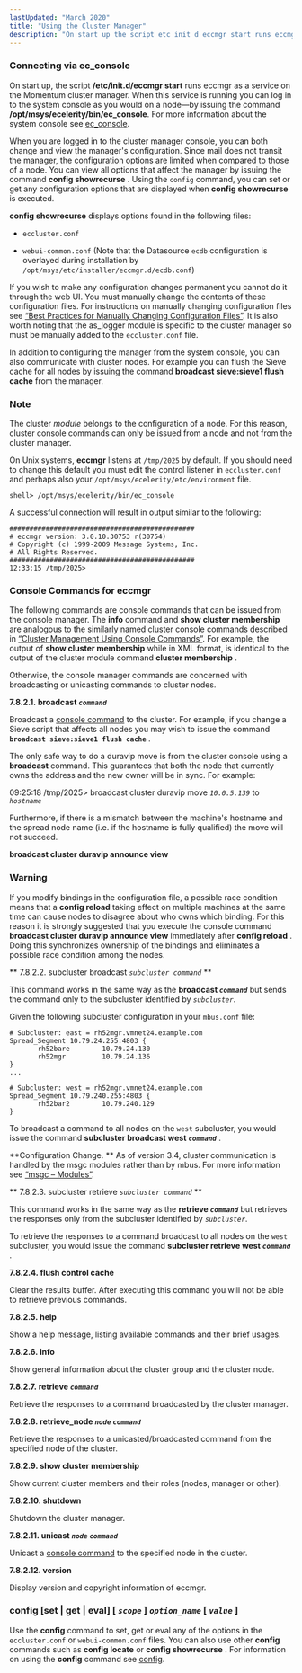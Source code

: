 ```yaml
---
lastUpdated: "March 2020"
title: "Using the Cluster Manager"
description: "On start up the script etc init d eccmgr start runs eccmgr as a service on the Momentum cluster manager When this service is running you can log in to the system console as you would on a node by issuing the command opt msys ecelerity bin ec console For..."
---
```


### <a name="idp4079680"></a> Connecting via ec_console

On start up, the script **/etc/init.d/eccmgr start**       runs eccmgr as a service on the Momentum cluster manager. When this service is running you can log in to the system console as you would on a node—by issuing the command **/opt/msys/ecelerity/bin/ec_console**. For more information about the system console see [ec_console](/momentum/3/3-reference/operations-console).

When you are logged in to the cluster manager console, you can both change and view the manager's configuration. Since mail does not transit the manager, the configuration options are limited when compared to those of a node. You can view all options that affect the manager by issuing the command **config showrecurse** . Using the `config` command, you can set or get any configuration options that are displayed when **config showrecurse**             is executed.

**config showrecurse**             displays options found in the following files:

*   `eccluster.conf`

*   `webui-common.conf` (Note that the Datasource `ecdb` configuration is overlayed during installation by `/opt/msys/etc/installer/eccmgr.d/ecdb.conf`)

If you wish to make any configuration changes permanent you cannot do it through the web UI. You must manually change the contents of these configuration files. For instructions on manually changing configuration files see [“Best Practices for Manually Changing Configuration Files”](/momentum/3/3-reference/conf-manual-changes). It is also worth noting that the as_logger module is specific to the cluster manager so must be manually added to the `eccluster.conf` file.

In addition to configuring the manager from the system console, you can also communicate with cluster nodes. For example you can flush the Sieve cache for all nodes by issuing the command **broadcast sieve:sieve1 flush cache**                          from the manager.

### Note

The cluster *module* belongs to the configuration of a node. For this reason, cluster console commands can only be issued from a node and not from the cluster manager.

On Unix systems, **eccmgr** listens at `/tmp/2025` by default. If you should need to change this default you must edit the control listener in `eccluster.conf` and perhaps also your `/opt/msys/ecelerity/etc/environment` file.

`shell> /opt/msys/ecelerity/bin/ec_console`

A successful connection will result in output similar to the following:

```
##############################################
# eccmgr version: 3.0.10.30753 r(30754)
# Copyright (c) 1999-2009 Message Systems, Inc.
# All Rights Reserved.
##############################################
12:33:15 /tmp/2025>
```

### <a name="cluster.config.operations.eccmgr.console"></a> Console Commands for eccmgr

The following commands are console commands that can be issued from the console manager. The **info** command and **show cluster membership**                    are analogous to the similarly named cluster console commands described in [“Cluster Management Using Console Commands”](/momentum/3/3-reference/3-reference-cluster-config-replication#cluster.logging.console). For example, the output of **show cluster membership**                    while in XML format, is identical to the output of the cluster module command **cluster membership** .

Otherwise, the console manager commands are concerned with broadcasting or unicasting commands to cluster nodes.

**<a name="cluster.config.operations.eccmgr.console.broadcast"></a> 7.8.2.1. broadcast *`command`***

Broadcast a [console command](/momentum/3/3-reference/3-reference-operations-console-commands) to the cluster. For example, if you change a Sieve script that affects all nodes you may wish to issue the command **`broadcast sieve:sieve1 flush cache`**                          .

The only safe way to do a duravip move is from the cluster console using a **broadcast** command. This guarantees that both the node that currently owns the address and the new owner will be in sync. For example:

09:25:18 /tmp/2025> broadcast cluster duravip move *`10.0.5.139`* to *`hostname`*

Furthermore, if there is a mismatch between the machine's hostname and the spread node name (i.e. if the hostname is fully qualified) the move will not succeed.

**<a name="idp4113632"></a> broadcast cluster duravip announce view**
### Warning

If you modify bindings in the configuration file, a possible race condition means that a **config reload**        taking effect on multiple machines at the same time can cause nodes to disagree about who owns which binding. For this reason it is strongly suggested that you execute the console command **broadcast cluster duravip announce view**                               immediately after **config reload** . Doing this synchronizes ownership of the bindings and eliminates a possible race condition among the nodes.

**<a name="idp4116800"></a> 7.8.2.2. subcluster broadcast *`subcluster command`*         **

This command works in the same way as the **broadcast *`command`***             but sends the command only to the subcluster identified by *`subcluster`*.

Given the following subcluster configuration in your `mbus.conf` file:

```
# Subcluster: east = rh52mgr.vmnet24.example.com
Spread_Segment 10.79.24.255:4803 {
       rh52bare        10.79.24.130
       rh52mgr         10.79.24.136
}
...

# Subcluster: west = rh52mgr.vmnet24.example.com
Spread_Segment 10.79.240.255:4803 {
       rh52bar2        10.79.240.129
}
```

To broadcast a command to all nodes on the `west` subcluster, you would issue the command **subcluster broadcast west *`command`***                           .

**Configuration Change. ** As of version 3.4, cluster communication is handled by the msgc modules rather than by mbus. For more information see [“msgc – Modules”](/momentum/3/3-reference/3-reference-modules-msgc).

**<a name="idp4126096"></a> 7.8.2.3. subcluster retrieve *`subcluster command`*         **

This command works in the same way as the **retrieve *`command`***             but retrieves the responses only from the subcluster identified by *`subcluster`*.

To retrieve the responses to a command broadcast to all nodes on the `west` subcluster, you would issue the command **subcluster retrieve west *`command`***                          .

**<a name="idp4130976"></a> 7.8.2.4. flush control cache**

Clear the results buffer. After executing this command you will not be able to retrieve previous commands.

**<a name="idp4132688"></a> 7.8.2.5. help**

Show a help message, listing available commands and their brief usages.

**<a name="idp4134368"></a> 7.8.2.6. info**

Show general information about the cluster group and the cluster node.

**<a name="idp4136048"></a> 7.8.2.7. retrieve *`command`***

Retrieve the responses to a command broadcasted by the cluster manager.

**<a name="idp4138016"></a> 7.8.2.8. retrieve_node *`node`* *`command`***

Retrieve the responses to a unicasted/broadcasted command from the specified node of the cluster.

**<a name="idp4140432"></a> 7.8.2.9. show cluster membership**

Show current cluster members and their roles (nodes, manager or other).

**<a name="idp4142112"></a> 7.8.2.10. shutdown**

Shutdown the cluster manager.

**<a name="idp4143744"></a> 7.8.2.11. unicast *`node`* *`command`***

Unicast a [console command](/momentum/3/3-reference/3-reference-operations-console-commands) to the specified node in the cluster.

**<a name="idp4146816"></a> 7.8.2.12. version**

Display version and copyright information of eccmgr.

### <a name="idp4148592"></a> config [set | get | eval] [ *`scope`* ] *`option_name`* [ *`value`* ]

Use the **config** command to set, get or eval any of the options in the `eccluster.conf` or `webui-common.conf` files. You can also use other **config** commands such as **config locate**        or **config showrecurse** . For information on using the **config** command see [config](/momentum/3/3-reference/3-reference-console-commands-config).